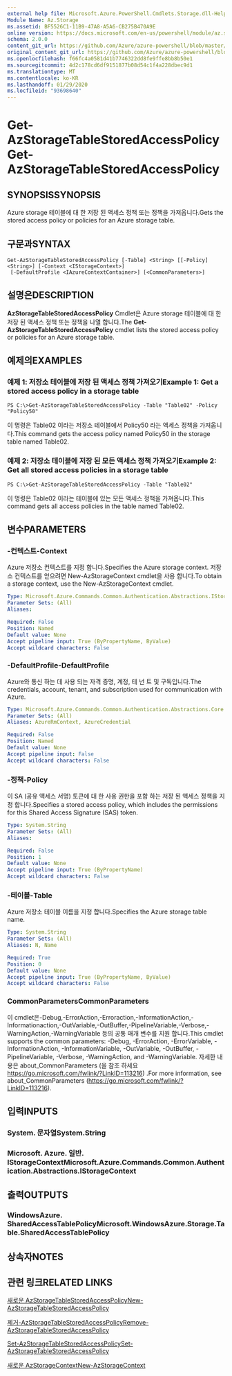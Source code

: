 ```yaml
---
external help file: Microsoft.Azure.PowerShell.Cmdlets.Storage.dll-Help.xml
Module Name: Az.Storage
ms.assetid: BF5526C1-11B9-47A8-A5A6-CB275B470A9E
online version: https://docs.microsoft.com/en-us/powershell/module/az.storage/get-azstoragetablestoredaccesspolicy
schema: 2.0.0
content_git_url: https://github.com/Azure/azure-powershell/blob/master/src/Storage/Storage.Management/help/Get-AzStorageTableStoredAccessPolicy.md
original_content_git_url: https://github.com/Azure/azure-powershell/blob/master/src/Storage/Storage.Management/help/Get-AzStorageTableStoredAccessPolicy.md
ms.openlocfilehash: f66fc4a0581d41b7746322dd8fe9ffe8bb8b50e1
ms.sourcegitcommit: 4d2c178cd6df9151877b08d54c1f4a228dbec9d1
ms.translationtype: MT
ms.contentlocale: ko-KR
ms.lasthandoff: 01/29/2020
ms.locfileid: "93698640"
---
```

# <span data-ttu-id="84424-101">Get-AzStorageTableStoredAccessPolicy</span><span class="sxs-lookup"><span data-stu-id="84424-101">Get-AzStorageTableStoredAccessPolicy</span></span>

## <span data-ttu-id="84424-102">SYNOPSIS</span><span class="sxs-lookup"><span data-stu-id="84424-102">SYNOPSIS</span></span>
<span data-ttu-id="84424-103">Azure storage 테이블에 대 한 저장 된 액세스 정책 또는 정책을 가져옵니다.</span><span class="sxs-lookup"><span data-stu-id="84424-103">Gets the stored access policy or policies for an Azure storage table.</span></span>

## <span data-ttu-id="84424-104">구문과</span><span class="sxs-lookup"><span data-stu-id="84424-104">SYNTAX</span></span>

```
Get-AzStorageTableStoredAccessPolicy [-Table] <String> [[-Policy] <String>] [-Context <IStorageContext>]
 [-DefaultProfile <IAzureContextContainer>] [<CommonParameters>]
```

## <span data-ttu-id="84424-105">설명은</span><span class="sxs-lookup"><span data-stu-id="84424-105">DESCRIPTION</span></span>
<span data-ttu-id="84424-106">**AzStorageTableStoredAccessPolicy** Cmdlet은 Azure storage 테이블에 대 한 저장 된 액세스 정책 또는 정책을 나열 합니다.</span><span class="sxs-lookup"><span data-stu-id="84424-106">The **Get-AzStorageTableStoredAccessPolicy** cmdlet lists the stored access policy or policies for an Azure storage table.</span></span>

## <span data-ttu-id="84424-107">예제의</span><span class="sxs-lookup"><span data-stu-id="84424-107">EXAMPLES</span></span>

### <span data-ttu-id="84424-108">예제 1: 저장소 테이블에 저장 된 액세스 정책 가져오기</span><span class="sxs-lookup"><span data-stu-id="84424-108">Example 1: Get a stored access policy in a storage table</span></span>
```
PS C:\>Get-AzStorageTableStoredAccessPolicy -Table "Table02" -Policy "Policy50"
```

<span data-ttu-id="84424-109">이 명령은 Table02 이라는 저장소 테이블에서 Policy50 라는 액세스 정책을 가져옵니다.</span><span class="sxs-lookup"><span data-stu-id="84424-109">This command gets the access policy named Policy50 in the storage table named Table02.</span></span>

### <span data-ttu-id="84424-110">예제 2: 저장소 테이블에 저장 된 모든 액세스 정책 가져오기</span><span class="sxs-lookup"><span data-stu-id="84424-110">Example 2: Get all stored access policies in a storage table</span></span>
```
PS C:\>Get-AzStorageTableStoredAccessPolicy -Table "Table02"
```

<span data-ttu-id="84424-111">이 명령은 Table02 이라는 테이블에 있는 모든 액세스 정책을 가져옵니다.</span><span class="sxs-lookup"><span data-stu-id="84424-111">This command gets all access policies in the table named Table02.</span></span>

## <span data-ttu-id="84424-112">변수</span><span class="sxs-lookup"><span data-stu-id="84424-112">PARAMETERS</span></span>

### <span data-ttu-id="84424-113">-컨텍스트</span><span class="sxs-lookup"><span data-stu-id="84424-113">-Context</span></span>
<span data-ttu-id="84424-114">Azure 저장소 컨텍스트를 지정 합니다.</span><span class="sxs-lookup"><span data-stu-id="84424-114">Specifies the Azure storage context.</span></span>
<span data-ttu-id="84424-115">저장소 컨텍스트를 얻으려면 New-AzStorageContext cmdlet을 사용 합니다.</span><span class="sxs-lookup"><span data-stu-id="84424-115">To obtain a storage context, use the New-AzStorageContext cmdlet.</span></span>

```yaml
Type: Microsoft.Azure.Commands.Common.Authentication.Abstractions.IStorageContext
Parameter Sets: (All)
Aliases:

Required: False
Position: Named
Default value: None
Accept pipeline input: True (ByPropertyName, ByValue)
Accept wildcard characters: False
```

### <span data-ttu-id="84424-116">-DefaultProfile</span><span class="sxs-lookup"><span data-stu-id="84424-116">-DefaultProfile</span></span>
<span data-ttu-id="84424-117">Azure와 통신 하는 데 사용 되는 자격 증명, 계정, 테 넌 트 및 구독입니다.</span><span class="sxs-lookup"><span data-stu-id="84424-117">The credentials, account, tenant, and subscription used for communication with Azure.</span></span>

```yaml
Type: Microsoft.Azure.Commands.Common.Authentication.Abstractions.Core.IAzureContextContainer
Parameter Sets: (All)
Aliases: AzureRmContext, AzureCredential

Required: False
Position: Named
Default value: None
Accept pipeline input: False
Accept wildcard characters: False
```

### <span data-ttu-id="84424-118">-정책</span><span class="sxs-lookup"><span data-stu-id="84424-118">-Policy</span></span>
<span data-ttu-id="84424-119">이 SA (공유 액세스 서명) 토큰에 대 한 사용 권한을 포함 하는 저장 된 액세스 정책을 지정 합니다.</span><span class="sxs-lookup"><span data-stu-id="84424-119">Specifies a stored access policy, which includes the permissions for this Shared Access Signature (SAS) token.</span></span>

```yaml
Type: System.String
Parameter Sets: (All)
Aliases:

Required: False
Position: 1
Default value: None
Accept pipeline input: True (ByPropertyName)
Accept wildcard characters: False
```

### <span data-ttu-id="84424-120">-테이블</span><span class="sxs-lookup"><span data-stu-id="84424-120">-Table</span></span>
<span data-ttu-id="84424-121">Azure 저장소 테이블 이름을 지정 합니다.</span><span class="sxs-lookup"><span data-stu-id="84424-121">Specifies the Azure storage table name.</span></span>

```yaml
Type: System.String
Parameter Sets: (All)
Aliases: N, Name

Required: True
Position: 0
Default value: None
Accept pipeline input: True (ByPropertyName, ByValue)
Accept wildcard characters: False
```

### <span data-ttu-id="84424-122">CommonParameters</span><span class="sxs-lookup"><span data-stu-id="84424-122">CommonParameters</span></span>
<span data-ttu-id="84424-123">이 cmdlet은-Debug,-ErrorAction,-Erroraction,-InformationAction,-Informationaction,-OutVariable,-OutBuffer,-PipelineVariable,-Verbose,-WarningAction,-WarningVariable 등의 공통 매개 변수를 지원 합니다.</span><span class="sxs-lookup"><span data-stu-id="84424-123">This cmdlet supports the common parameters: -Debug, -ErrorAction, -ErrorVariable, -InformationAction, -InformationVariable, -OutVariable, -OutBuffer, -PipelineVariable, -Verbose, -WarningAction, and -WarningVariable.</span></span> <span data-ttu-id="84424-124">자세한 내용은 about_CommonParameters (을 참조 하세요 https://go.microsoft.com/fwlink/?LinkID=113216) .</span><span class="sxs-lookup"><span data-stu-id="84424-124">For more information, see about_CommonParameters (https://go.microsoft.com/fwlink/?LinkID=113216).</span></span>

## <span data-ttu-id="84424-125">입력</span><span class="sxs-lookup"><span data-stu-id="84424-125">INPUTS</span></span>

### <span data-ttu-id="84424-126">System. 문자열</span><span class="sxs-lookup"><span data-stu-id="84424-126">System.String</span></span>

### <span data-ttu-id="84424-127">Microsoft. Azure. 일반. IStorageContext</span><span class="sxs-lookup"><span data-stu-id="84424-127">Microsoft.Azure.Commands.Common.Authentication.Abstractions.IStorageContext</span></span>

## <span data-ttu-id="84424-128">출력</span><span class="sxs-lookup"><span data-stu-id="84424-128">OUTPUTS</span></span>

### <span data-ttu-id="84424-129">WindowsAzure. SharedAccessTablePolicy</span><span class="sxs-lookup"><span data-stu-id="84424-129">Microsoft.WindowsAzure.Storage.Table.SharedAccessTablePolicy</span></span>

## <span data-ttu-id="84424-130">상속자</span><span class="sxs-lookup"><span data-stu-id="84424-130">NOTES</span></span>

## <span data-ttu-id="84424-131">관련 링크</span><span class="sxs-lookup"><span data-stu-id="84424-131">RELATED LINKS</span></span>

[<span data-ttu-id="84424-132">새로운 AzStorageTableStoredAccessPolicy</span><span class="sxs-lookup"><span data-stu-id="84424-132">New-AzStorageTableStoredAccessPolicy</span></span>](./New-AzStorageTableStoredAccessPolicy.md)

[<span data-ttu-id="84424-133">제거-AzStorageTableStoredAccessPolicy</span><span class="sxs-lookup"><span data-stu-id="84424-133">Remove-AzStorageTableStoredAccessPolicy</span></span>](./Remove-AzStorageTableStoredAccessPolicy.md)

[<span data-ttu-id="84424-134">Set-AzStorageTableStoredAccessPolicy</span><span class="sxs-lookup"><span data-stu-id="84424-134">Set-AzStorageTableStoredAccessPolicy</span></span>](./Set-AzStorageTableStoredAccessPolicy.md)

[<span data-ttu-id="84424-135">새로운 AzStorageContext</span><span class="sxs-lookup"><span data-stu-id="84424-135">New-AzStorageContext</span></span>](./New-AzStorageContext.md)


